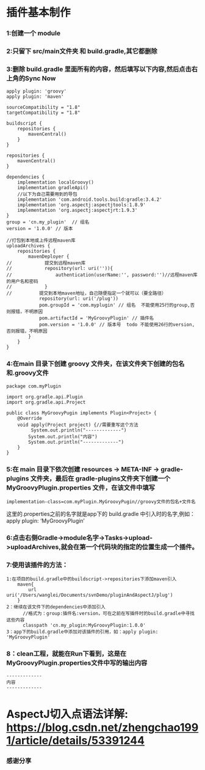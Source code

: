 # 插件基本制作
### 1:创建一个 module
### 2:只留下 src/main文件夹 和 build.gradle,其它都删除
### 3:删除 build.gradle 里面所有的内容，然后填写以下内容,然后点击右上角的Sync Now
```
apply plugin: 'groovy'
apply plugin: 'maven'

sourceCompatibility = "1.8"
targetCompatibility = "1.8"

buildscript {
    repositories {
        mavenCentral()
    }
}

repositories {
    mavenCentral()
}

dependencies {
    implementation localGroovy()
    implementation gradleApi()
    //以下为自己需要用到的导包
    implementation 'com.android.tools.build:gradle:3.4.2'
    implementation 'org.aspectj:aspectjtools:1.8.9'
    implementation 'org.aspectj:aspectjrt:1.9.3'
}
group = 'cn.my_plugin'  // 组名
version = '1.0.0' // 版本

//打包到本地或上传远程maven库
uploadArchives {
    repositories {
        mavenDeployer {
//            提交到远程maven库
//            repository(url: uri('')){
//                authentication(userName:'', password:'')//远程maven库的用户名和密码
//            }
//          提交到本地maven地址，自己随便指定一个就可以（要全路径）
            repository(url: uri('/plug'))
            pom.groupId = 'com.myplugin' // 组名  不能使用25行的group,否则报错，不明原因
            pom.artifactId = 'MyGroovyPlugin' // 插件名
            pom.version = '1.0.0' // 版本号  todo 不能使用26行的version,否则报错，不明原因
        }
    }
}
```
### 4:在main 目录下创建 groovy 文件夹，在该文件夹下创建的包名和.groovy文件
```
package com.myPlugin

import org.gradle.api.Plugin
import org.gradle.api.Project

public class MyGroovyPugin implements Plugin<Project> {
    @Override
    void apply(Project project) {//需要重写这个方法
         System.out.println("-------------")
        System.out.println("内容")
        System.out.println("-------------")
    }
}
```
### 5:在 main 目录下依次创建 resources -> META-INF -> gradle-plugins 文件夹，最后在 gradle-plugins文件夹下创建一个 MyGroovyPlugin.properties 文件，在该文件中填写
```
implementation-class=com.myPlugin.MyGroovyPugin//groovy文件的包名+文件名
```
这里的.properties之前的名字就是app下的 build.gradle 中引入时的名字,例如：apply plugin: ‘MyGroovyPlugin’
### 6:点击右侧Gradle->module名字->Tasks->upload->uploadArchives,就会在第一个代码块的指定的位置生成一个插件。
### 7:使用该插件的方法：
```
1:在项目的build.gradle中的buildscript->repositories下添加maven引入
    maven{
        url uri('/Users/wanglei/Documents/svnDemo/pluginAndAspectJ/plug')
    }
2：继续在该文件下的dependencies中添加引入
      //格式为：group:插件名:version，可在之前在写插件时的build.gradle中寻找这些内容
      classpath 'cn.my_plugin:MyGroovyPlugin:1.0.0'
3：app下的build.gradle中添加对该插件的引用，如：apply plugin: 'MyGroovyPlugin'

```
### 8：clean工程，就能在Run下看到，这是在MyGroovyPlugin.properties文件中写的输出内容
```
-------------
内容
-------------
```
# AspectJ切入点语法详解: <https://blog.csdn.net/zhengchao1991/article/details/53391244>
### 感谢分享
